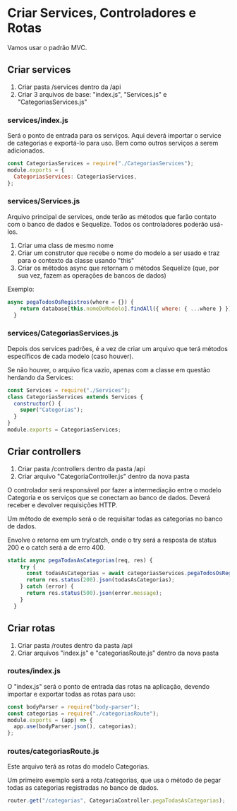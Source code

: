 # Criar Services, Controladores e Rotas

Vamos usar o padrão MVC.

## Criar services

1. Criar pasta /services dentro da /api
2. Criar 3 arquivos de base: "index.js", "Services.js" e "CategoriasServices.js"

### services/index.js

Será o ponto de entrada para os serviços. Aqui deverá importar o service de categorias e exportá-lo para uso. Bem como outros serviços a serem adicionados.

```javascript
const CategoriasServices = require("./CategoriasServices");
module.exports = {
  CategoriasServices: CategoriasServices,
};
```

### services/Services.js

Arquivo principal de services, onde terão as métodos que farão contato com o banco de dados e Sequelize. Todos os controladores poderão usá-los.

1. Criar uma class de mesmo nome
2. Criar um construtor que recebe o nome do modelo a ser usado e traz para o contexto da classe usando "this"
3. Criar os métodos async que retornam o métodos Sequelize (que, por sua vez, fazem as operações de bancos de dados)

Exemplo: 

```javascript
async pegaTodosOsRegistros(where = {}) {
    return database[this.nomeDoModelo].findAll({ where: { ...where } });
  }
```

### services/CategoriasServices.js

Depois dos services padrões, é a vez de criar um arquivo que terá métodos específicos de cada modelo (caso houver).

Se não houver, o arquivo fica vazio, apenas com a classe em questão herdando da Services:

```javascript
const Services = require("./Services");
class CategoriasServices extends Services {
  constructor() {
    super("Categorias");
  }
}
module.exports = CategoriasServices;
```

## Criar controllers

1. Criar pasta /controllers dentro da pasta /api
2. Criar arquivo "CategoriaController.js" dentro da nova pasta 

O controlador será responsável por fazer a intermediação entre o modelo Categoria e os serviços que se conectam ao banco de dados. Deverá receber e devolver requisições HTTP.

Um método de exemplo será o de requisitar todas as categorias no banco de dados. 

Envolve o retorno em um try/catch, onde o try será a resposta de status 200 e o catch será a de erro 400.

```javascript
static async pegaTodasAsCategorias(req, res) {
    try {
      const todasAsCategorias = await categoriasServices.pegaTodosOsRegistros();
      return res.status(200).json(todasAsCategorias);
    } catch (error) {
      return res.status(500).json(error.message);
    }
  }
```

## Criar rotas

1. Criar pasta /routes dentro da pasta /api
2. Criar arquivos "index.js" e "categoriasRoute.js" dentro da nova pasta 

### routes/index.js

O "index.js" será o ponto de entrada das rotas na aplicação, devendo importar e exportar todas as rotas para uso:

```javascript
const bodyParser = require("body-parser");
const categorias = require("./categoriasRoute");
module.exports = (app) => {
  app.use(bodyParser.json(), categorias);
};
```

### routes/categoriasRoute.js

Este arquivo terá as rotas do modelo Categorias.

Um primeiro exemplo será a rota /categorias, que usa o método de pegar todas as categorias registradas no banco de dados.

```javascript
router.get("/categorias", CategoriaController.pegaTodasAsCategorias);
```

